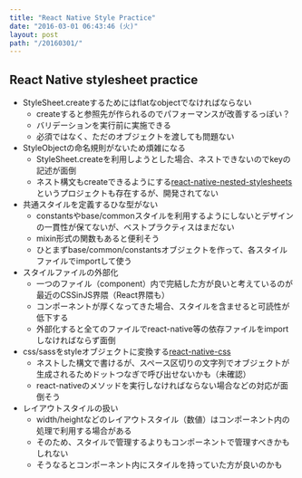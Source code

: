 ```yaml
---
title: "React Native Style Practice"
date: "2016-03-01 06:43:46 (火)"
layout: post
path: "/20160301/"
---
```


## React Native stylesheet practice

- StyleSheet.createするためにはflatなobjectでなければならない
  * createすると参照先が作られるのでパフォーマンスが改善するっぽい？
  * バリデーションを実行前に実施できる
  * 必須ではなく、ただのオブジェクトを渡しても問題ない
- StyleObjectの命名規則がないため煩雑になる
  * StyleSheet.createを利用しようとした場合、ネストできないのでkeyの記述が面倒
  * ネスト構文もcreateできるようにする[react-native-nested-stylesheets](https://github.com/pjjanak/react-native-nested-stylesheets)というプロジェクトも存在するが、開発されてない
- 共通スタイルを定義するひな型がない
  * constantsやbase/commonスタイルを利用するようにしないとデザインの一貫性が保てないが、ベストプラクティスはまだない
  * mixin形式の関数もあると便利そう
  * ひとまずbase/common/constantsオブジェクトを作って、各スタイルファイルでimportして使う
- スタイルファイルの外部化
  * 一つのファイル（component）内で完結した方が良いと考えているのが最近のCSSinJS界隈（React界隈も）
  * コンポーネントが厚くなってきた場合、スタイルを含ませると可読性が低下する
  * 外部化すると全てのファイルでreact-native等の依存ファイルをimportしなければならず面倒
- css/sassをstyleオブジェクトに変換する[react-native-css](https://github.com/sabeurthabti/react-native-css)
  * ネストした構文で書けるが、スペース区切りの文字列でオブジェクトが生成されるためドットつなぎで呼び出せないかも（未確認）
  * react-nativeのメソッドを実行しなければならない場合などの対応が面倒そう
- レイアウトスタイルの扱い
  * width/heightなどのレイアウトスタイル（数値）はコンポーネント内の処理で利用する場合がある
  * そのため、スタイルで管理するよりもコンポーネントで管理すべきかもしれない
  * そうなるとコンポーネント内にスタイルを持っていた方が良いのかも
